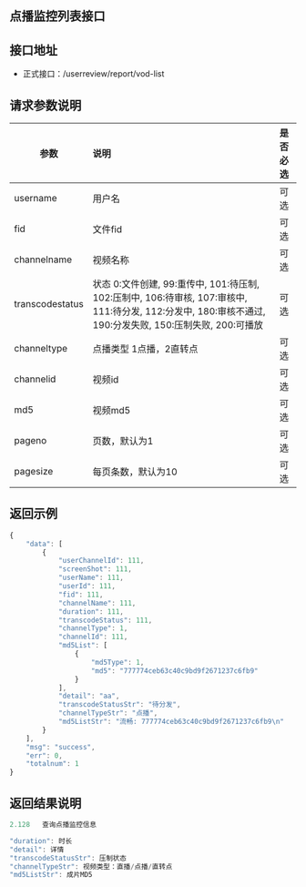 点播监控列表接口
----------

接口地址
----------
  * 正式接口：/userreview/report/vod-list

请求参数说明
----------
|  参数         |说明          |是否必选|
| ------------- |:-------------|:-----:|
| username| 用户名|可选    |
| fid | 文件fid |可选    |
| channelname|视频名称 |可选    |
| transcodestatus| 状态 0:文件创建, 99:重传中, 101:待压制, 102:压制中, 106:待审核, 107:审核中, 111:待分发, 112:分发中, 180:审核不通过, 190:分发失败, 150:压制失败, 200:可播放 |可选    |
| channeltype| 点播类型  1点播，2直转点 |可选    |
| channelid| 视频id|可选    |
| md5| 视频md5|可选    |
| pageno      | 页数，默认为1 |可选    |
| pagesize      | 每页条数，默认为10 |可选    |
返回示例
----------
```javascript
{
    "data": [
        {
            "userChannelId": 111,
            "screenShot": 111,
            "userName": 111,
            "userId": 111,
            "fid": 111,
            "channelName": 111,
            "duration": 111,
            "transcodeStatus": 111,
            "channelType": 1,
            "channelId": 111,
            "md5List": [
                {
                    "md5Type": 1,
                    "md5": "777774ceb63c40c9bd9f2671237c6fb9"
                }
            ],
            "detail": "aa",
            "transcodeStatusStr": "待分发",
            "channelTypeStr": "点播",
            "md5ListStr": "流畅: 777774ceb63c40c9bd9f2671237c6fb9\n"
        }
    ],
    "msg": "success",
    "err": 0,
    "totalnum": 1
}
```

返回结果说明
----------
```javascript
2.128	查询点播监控信息

"duration": 时长
"detail": 详情
"transcodeStatusStr": 压制状态
"channelTypeStr": 视频类型：直播/点播/直转点
"md5ListStr": 成片MD5
```